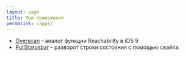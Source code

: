 ```yaml
---
layout: page
title: Мои приложения
permalink: /apps/
---
```


* [Overscan](https://play.google.com/store/apps/details?id=execbit.ru.overscan) - аналог функции Reachability в iOS 9
* [PullStatusbar](https://play.google.com/store/apps/details?id=execbit.ru.pullstatusbar) - разворот строки состояния с помощью свайпа.

